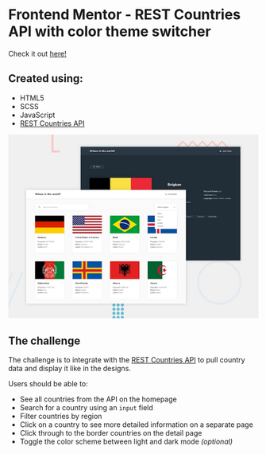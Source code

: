 # Frontend Mentor - REST Countries API with color theme switcher

Check it out [here!](https://ianbrdeguzman.github.io/rest-countries-api/)

## Created using:

-   HTML5
-   SCSS
-   JavaScript
-   [REST Countries API](https://restcountries.eu/)

![Design preview for the REST Countries API with color theme switcher coding challenge](./design/desktop-preview.jpg)

## The challenge

The challenge is to integrate with the [REST Countries API](https://restcountries.eu) to pull country data and display it like in the designs.

Users should be able to:

-   See all countries from the API on the homepage
-   Search for a country using an `input` field
-   Filter countries by region
-   Click on a country to see more detailed information on a separate page
-   Click through to the border countries on the detail page
-   Toggle the color scheme between light and dark mode _(optional)_
